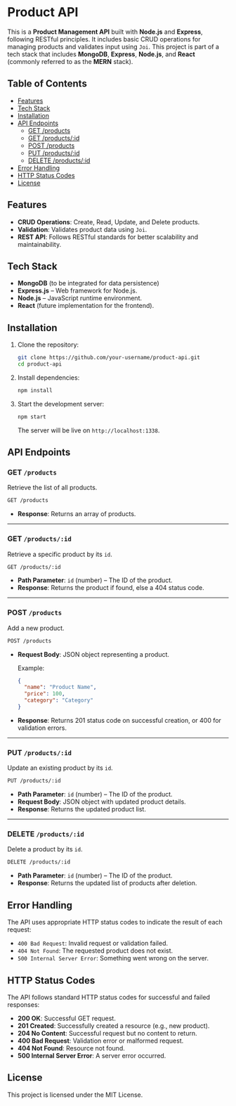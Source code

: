 
# Product API

This is a **Product Management API** built with **Node.js** and **Express**, following RESTful principles. It includes basic CRUD operations for managing products and validates input using `Joi`. This project is part of a tech stack that includes **MongoDB**, **Express**, **Node.js**, and **React** (commonly referred to as the **MERN** stack).

## Table of Contents

- [Features](#features)
- [Tech Stack](#tech-stack)
- [Installation](#installation)
- [API Endpoints](#api-endpoints)
  - [GET /products](#get-products)
  - [GET /products/:id](#get-productsid)
  - [POST /products](#post-products)
  - [PUT /products/:id](#put-productsid)
  - [DELETE /products/:id](#delete-productsid)
- [Error Handling](#error-handling)
- [HTTP Status Codes](#http-status-codes)
- [License](#license)

## Features

- **CRUD Operations**: Create, Read, Update, and Delete products.
- **Validation**: Validates product data using `Joi`.
- **REST API**: Follows RESTful standards for better scalability and maintainability.

## Tech Stack

- **MongoDB** (to be integrated for data persistence)
- **Express.js** – Web framework for Node.js.
- **Node.js** – JavaScript runtime environment.
- **React** (future implementation for the frontend).

## Installation

1. Clone the repository:

   ```bash
   git clone https://github.com/your-username/product-api.git
   cd product-api
   ```

2. Install dependencies:

   ```bash
   npm install
   ```

3. Start the development server:

   ```bash
   npm start
   ```

   The server will be live on `http://localhost:1338`.

## API Endpoints

### GET `/products`

Retrieve the list of all products.

```bash
GET /products
```

- **Response**: Returns an array of products.

---

### GET `/products/:id`

Retrieve a specific product by its `id`.

```bash
GET /products/:id
```

- **Path Parameter**: `id` (number) – The ID of the product.
- **Response**: Returns the product if found, else a 404 status code.

---

### POST `/products`

Add a new product.

```bash
POST /products
```

- **Request Body**: JSON object representing a product.

  Example:
  
  ```json
  {
    "name": "Product Name",
    "price": 100,
    "category": "Category"
  }
  ```

- **Response**: Returns 201 status code on successful creation, or 400 for validation errors.

---

### PUT `/products/:id`

Update an existing product by its `id`.

```bash
PUT /products/:id
```

- **Path Parameter**: `id` (number) – The ID of the product.
- **Request Body**: JSON object with updated product details.
- **Response**: Returns the updated product list.

---

### DELETE `/products/:id`

Delete a product by its `id`.

```bash
DELETE /products/:id
```

- **Path Parameter**: `id` (number) – The ID of the product.
- **Response**: Returns the updated list of products after deletion.

## Error Handling

The API uses appropriate HTTP status codes to indicate the result of each request:

- `400 Bad Request`: Invalid request or validation failed.
- `404 Not Found`: The requested product does not exist.
- `500 Internal Server Error`: Something went wrong on the server.

## HTTP Status Codes

The API follows standard HTTP status codes for successful and failed responses:

- **200 OK**: Successful GET request.
- **201 Created**: Successfully created a resource (e.g., new product).
- **204 No Content**: Successful request but no content to return.
- **400 Bad Request**: Validation error or malformed request.
- **404 Not Found**: Resource not found.
- **500 Internal Server Error**: A server error occurred.

## License

This project is licensed under the MIT License.
